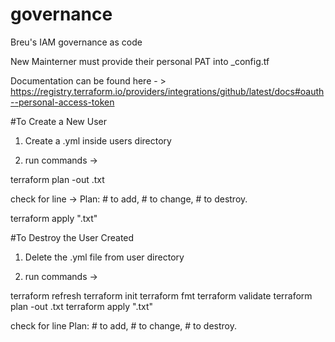 # governance
Breu's IAM governance as code

New Mainterner must provide their personal PAT into _config.tf

Documentation can be found here - > https://registry.terraform.io/providers/integrations/github/latest/docs#oauth--personal-access-token

#To Create a New User

1. Create a <username>.yml inside users directory

2. run commands -> 
  
  terraform plan -out <name>.txt 
  
  check for line -> Plan: # to add, # to change, # to destroy.

  terraform apply "<name>.txt"

#To Destroy the User Created

1. Delete the <name>.yml file from user directory

2. run commands ->

  terraform refresh
  terraform init
  terraform fmt
  terraform validate
  terraform plan -out <name>.txt
  terraform apply "<name>.txt"

  check for line Plan: # to add, # to change, # to destroy.


